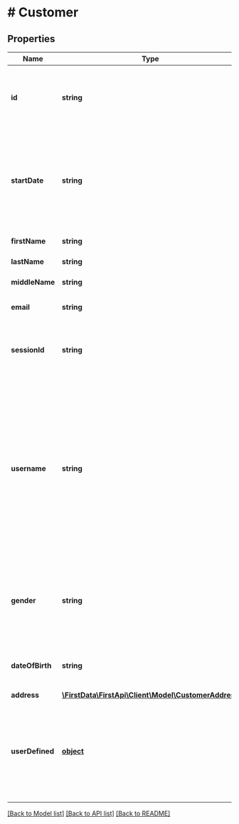 # # Customer

## Properties

Name | Type | Description | Notes
------------ | ------------- | ------------- | -------------
**id** | **string** | Unique ID for the customer, if registered. This field is required if the parent object is present. | 
**startDate** | **string** | The timestamp of the customers registration in the merchants platform. Format is YYYY-MM-DD. | [optional] 
**firstName** | **string** | Customer&#39;s first name. | [optional] 
**lastName** | **string** | Customer&#39;s last name. | [optional] 
**middleName** | **string** | Customer&#39;s middle name. | [optional] 
**email** | **string** | Customer&#39;s email address. | [optional] 
**sessionId** | **string** | The unique ID of the current login session. Must be unique for the customer. | [optional] 
**username** | **string** | The username of this customer in the merchants system. This field should contain customer-supplied data if available instead of a generated ID. This field can contain the clients email address if it is also used for authentication purposes. | [optional] 
**gender** | **string** | The customers gender. Do not set this property if the customer does not specify a gender. | [optional] 
**dateOfBirth** | **string** | The customer&#39;s year of birth. Format is YYYY. | [optional] 
**address** | [**\FirstData\FirstApi\Client\Model\CustomerAddress**](CustomerAddress.md) |  | [optional] 
**userDefined** | [**object**](.md) | A JSON object that can carry any additional information about the customer that might be helpful for fraud detection. | [optional] 

[[Back to Model list]](../../README.md#documentation-for-models) [[Back to API list]](../../README.md#documentation-for-api-endpoints) [[Back to README]](../../README.md)


